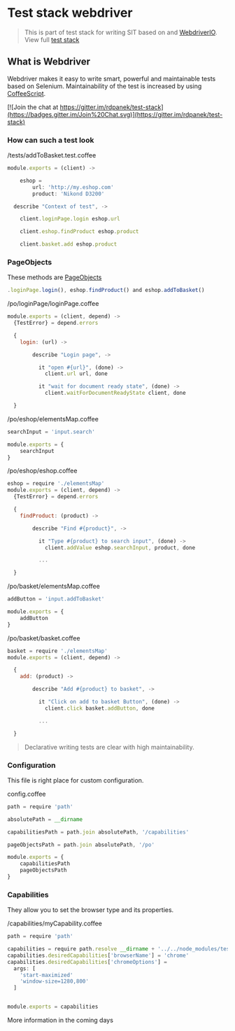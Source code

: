 # Test stack webdriver
> This is part of test stack for writing SIT based on and [WebdriverIO](http://webdriver.io/). View full [test stack](https://github.com/test-stack)

## What is Webdriver
Webdriver makes it easy to write smart, powerful and maintainable tests based on Selenium. Maintainability of the test is increased by using [CoffeeScript](http://coffeescript.org/).

[![Join the chat at https://gitter.im/rdpanek/test-stack](https://badges.gitter.im/Join%20Chat.svg)](https://gitter.im/rdpanek/test-stack)

### How can such a test look

/tests/addToBasket.test.coffee
```javascript
module.exports = (client) ->

	eshop =
		url: 'http://my.eshop.com'
		product: 'Nikond D3200'

  describe "Context of test", ->

    client.loginPage.login eshop.url

    client.eshop.findProduct eshop.product

    client.basket.add eshop.product
```

### PageObjects

These methods are [PageObjects](http://martinfowler.com/bliki/PageObject.html)
```javascript
.loginPage.login(), eshop.findProduct() and eshop.addToBasket()
```

/po/loginPage/loginPage.coffee
```javascript
module.exports = (client, depend) ->
  {TestError} = depend.errors

  {
    login: (url) ->

	    describe "Login page", ->

	      it "open #{url}", (done) ->
	        client.url url, done

	      it "wait for document ready state", (done) ->
	        client.waitForDocumentReadyState client, done

  }

```

/po/eshop/elementsMap.coffee
```javascript
searchInput = 'input.search'

module.exports = {
	searchInput
}
```

/po/eshop/eshop.coffee
```javascript
eshop = require './elementsMap'
module.exports = (client, depend) ->
  {TestError} = depend.errors

  {
    findProduct: (product) ->

	    describe "Find #{product}", ->

	      it "Type #{product} to search input", (done) ->
	        client.addValue eshop.searchInput, product, done

	      ...

  }

```

/po/basket/elementsMap.coffee
```javascript
addButton = 'input.addToBasket'

module.exports = {
	addButton
}
```

/po/basket/basket.coffee
```javascript
basket = require './elementsMap'
module.exports = (client, depend) ->

  {
    add: (product) ->

	    describe "Add #{product} to basket", ->

	      it "Click on add to basket Button", (done) ->
	        client.click basket.addButton, done

	      ...

  }

```

> Declarative writing tests are clear with high maintainability.

### Configuration

This file is right place for custom configuration.

config.coffee
```javascript
path = require 'path'

absolutePath = __dirname

capabilitiesPath = path.join absolutePath, '/capabilities'

pageObjectsPath = path.join absolutePath, '/po'

module.exports = {
	capabilitiesPath
	pageObjectsPath
}
```

### Capabilities

They allow you to set the browser type and its properties.

/capabilities/myCapability.coffee

```javascript
path = require 'path'

capabilities = require path.resolve __dirname + '../../node_modules/test-stack-webdriver/capabilities/global'
capabilities.desiredCapabilities['browserName'] = 'chrome'
capabilities.desiredCapabilities['chromeOptions'] =
  args: [
  	'start-maximized'
  	'window-size=1280,800'
  ]


module.exports = capabilities
```

More information in the coming days